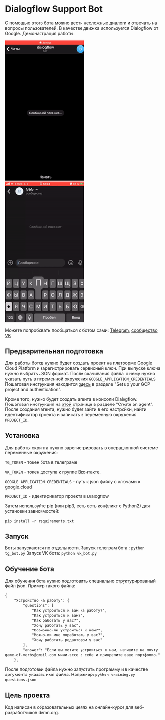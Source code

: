 # Dialogflow Support Bot

С помощью этого бота можно вести несложные диалоги и отвечать на вопросы пользователей. В качестве движка используется Dialogflow от Google.
Демонастрация работы:

![](telegram_small.gif) ![](vk_small.gif)

Можете попробовать пообщаться с ботом сами:
[Telegram](https://t.me/dialog348_bot), 
[сообщество VK](https://vk.com/club191375658)

## Предварительная подготовка

Для работы ботов нужно будет создать проект на платформе Google Cloud Platform и зарегистрировать сервисный ключ. При выпуске ключа нужно выбрать JSON формат. После скачивания файла, к нему нужно указать путь в переменной окружения ```GOOGLE_APPLICATION_CREDENTIALS``` Пошаговая инструкция находится [здесь](https://cloud.google.com/dialogflow/docs/quick/api) в разделе "Set up your GCP project and authentication".

Кроме того, нужно будет создать агента в консоли Dialogflow. Пошаговая инструкция на [этой](https://cloud.google.com/dialogflow/docs/quick/api) странице в разделе "Create an agent". После создания агента, нужно будет зайти в его настройки, найти идентификатор проекта и записать в переменную окружения ```PROJECT_ID```.

## Установка

Для работы скрипта нужно зарегистрировать в операционной системе переменные окружения:

```TG_TOKEN``` - токен бота в телеграме

 ```VK_TOKEN``` - токен доступа к группе Вконтакте. 

 ```GOOGLE_APPLICATION_CREDENTIALS``` - путь к json файлу с ключами к google.cloud

 ```PROJECT_ID``` - идентификатор проекта в Dialogflow

Затем используйте pip (или pip3, есть есть конфликт с Python2) для установки зависимостей:

```pip install -r requirements.txt```

## Запуск

Боты запускаются по отдельности. 
Запуск телеграм бота : ```python tg_bot.py```
Запуск VK бота: ```python vk_bot.py```

## Обучение бота

Для обучения бота нужно подготовить специально структурированый файл json. Пример такого файла:
```
{
    "Устройство на работу": {
        "questions": [
            "Как устроиться к вам на работу?",
            "Как устроиться к вам?",
            "Как работать у вас?",
            "Хочу работать у вас",
            "Возможно-ли устроиться к вам?",
            "Можно-ли мне поработать у вас?",
            "Хочу работать редактором у вас"
        ],
        "answer": "Если вы хотите устроиться к нам, напишите на почту game-of-verbs@gmail.com мини-эссе о себе и прикрепите ваше портфолио."
    },
```
После подготовки файла нужно запустить программу и в качестве аргумента указать имя файла. Например:
```python training.py questions.json```

## Цель проекта

Код написан в образовательных целях на онлайн-курсе для веб-разработчиков dvmn.org.
